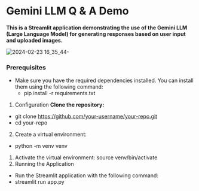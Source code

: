 # Gemini LLM Q & A Demo

<b>This is a Streamlit application demonstrating the use of the Gemini LLM (Large Language Model) for generating responses based on user input and uploaded images.</b>

![2024-02-23 16_35_44-](https://github.com/Kili66/Gemini-LLM-Application_Image_question/assets/66678981/a7bfe2fd-773e-4f7e-8365-315a7c517174)
### Prerequisites
* Make sure you have the required dependencies installed. You can install them using the following command:
  * pip install -r requirements.txt
1. Configuration
<b>Clone the repository:</b>
  * git clone https://github.com/your-username/your-repo.git
  * cd your-repo
2. Create a virtual environment:
  * python -m venv venv
   1. Activate the virtual environment:
      source venv/bin/activate
2. Running the Application
* Run the Streamlit application with the following command:
* streamlit run app.py
